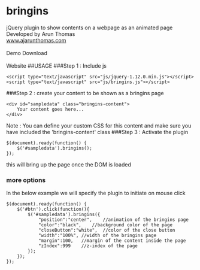 # bringins
 jQuery plugin to show contents on a webpage as an animated page
<br>
Developed by Arun Thomas
<br>
www.ajarunthomas.com
<br>
<br>
<a href="http://www.ajarunthomas.com/jquery/bringins/demo/" target="_blank" style="text-decoration:none">Demo</a>
<a download href="http://www.ajarunthomas.com/jquery/bringins/js/bringins.js" target="_blank" style="text-decoration:none">Download</a>
<br><br>
<a href="http://www.ajarunthomas.com/jquery/bringins/" target="_blank" style="text-decoration:none">Website</a>
##USAGE
###Step 1 : Include js
```
<script type="text/javascript" src="js/jquery-1.12.0.min.js"></script>
<script type="text/javascript" src="js/bringins.js"></script>
```
###Step 2 : create your content to be shown as a bringins page
```
<div id="sampledata" class="bringins-content">
    Your content goes here...
</div>
```
Note : You can define your custom CSS for this content and make sure you have included the 'bringins-content' class
###Step 3 : Activate the plugin
```
$(document).ready(function() {
    $('#sampledata').bringins();
});
```
this will bring up the page once the DOM is loaded
### more options
In the below example we will specify the plugin to initiate on mouse click
```
$(document).ready(function() {  
    $('#btn').click(function(){
        $('#sampledata').bringins({
            "position":"center",    //animation of the bringins page
            "color":"black",    //background color of the page
            "closeButton":"white",  //color of the close button
            "width":"100%", //width of the bringins page
            "margin":100,   //margin of the content inside the page
            "zIndex":999    //z-index of the page
        });
    });     
}); 
```